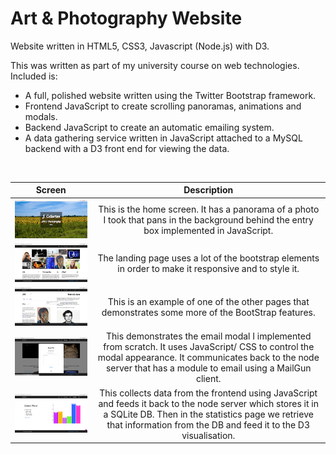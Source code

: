 # Art & Photography Website

Website written in HTML5, CSS3, Javascript (Node.js) with D3.

This was written as part of my university course on web technologies. Included is:

- A full, polished website written using the Twitter Bootstrap framework.
- Frontend JavaScript to create scrolling panoramas, animations and modals.
- Backend JavaScript to create an automatic emailing system.
- A data gathering service written in JavaScript attached to a MySQL backend with a D3 front end for viewing the data.

<br />

Screen	                   | Description  
:-------------------------:|:-------------------------:
![alt text](/README_Images/Home_Screen.png  "Home_Screem")  | This is the home screen. It has a panorama of a photo I took that pans in the background behind the entry box implemented in JavaScript.
![alt text](/README_Images/Landing_Page.png  "Landing_Page")  | The landing page uses a lot of the bootstrap elements in order to make it responsive and to style it.
![alt text](/README_Images/Art_Page.png  "Art_Page")  | This is an example of one of the other pages that demonstrates some more of the BootStrap features.
![alt text](/README_Images/Email_Modal.png  "Email_Modal")  | This demonstrates the email modal I implemented from scratch. It uses JavaScript/ CSS to control the modal appearance. It communicates back to the node server that has a module to email using a MailGun client.
![alt text](/README_Images/D3_Statistics_Page.png  "D3_Statistics_Page")  | This collects data from the frontend using JavaScript and feeds it back to the node server which stores it in a SQLite DB. Then in the statistics page we retrieve that information from the DB and feed it to the D3 visualisation.

